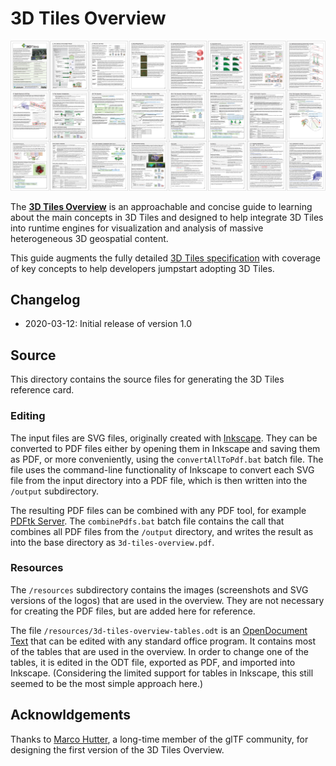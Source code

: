 # 3D Tiles Overview

[![](../figures/3d-tiles-overview-single-layout-8x3.jpg)](../3d-tiles-overview.pdf)

The [**3D Tiles Overview**](../3d-tiles-overview.pdf) is an approachable and concise guide to learning about the main concepts in 3D Tiles and designed to help integrate 3D Tiles into runtime engines for visualization and analysis of massive heterogeneous 3D geospatial content.

This guide augments the fully detailed [3D Tiles specification](https://github.com/CesiumGS/3d-tiles/tree/master/specification#3d-tiles-format-specification) with coverage of key concepts to help developers jumpstart adopting 3D Tiles.

## Changelog

* 2020-03-12: Initial release of version 1.0

## Source

This directory contains the source files for generating the 3D Tiles reference card.

### Editing

The input files are SVG files, originally created with [Inkscape](https://inkscape.org/). They can be converted to PDF files either by opening them in Inkscape and saving them as PDF, or more conveniently, using the `convertAllToPdf.bat` batch file. The file uses the command-line functionality of Inkscape to convert each SVG file from the input directory into a PDF file, which is then written into the `/output` subdirectory.

The resulting PDF files can be combined with any PDF tool, for example [PDFtk Server](https://www.pdflabs.com/tools/pdftk-server/). The `combinePdfs.bat` batch file contains the call that combines all PDF files from the `/output` directory, and writes the result as into the base directory as `3d-tiles-overview.pdf`.

### Resources

The `/resources` subdirectory contains the images (screenshots and SVG versions of the logos) that are used in the overview. They are not necessary for creating the PDF files, but are added here for reference.

The file `/resources/3d-tiles-overview-tables.odt` is an [OpenDocument Text](https://en.wikipedia.org/wiki/OpenDocument) that can be edited with any standard office program. It contains most of the tables that are used in the overview. In order to change one of the tables, it is edited in the ODT file, exported as PDF, and imported into Inkscape. (Considering the limited support for tables in Inkscape, this still seemed to be the most simple approach here.)

## Acknowldgements

Thanks to [Marco Hutter](https://github.com/javagl), a long-time member of the glTF community, for designing the first version of the 3D Tiles Overview.
